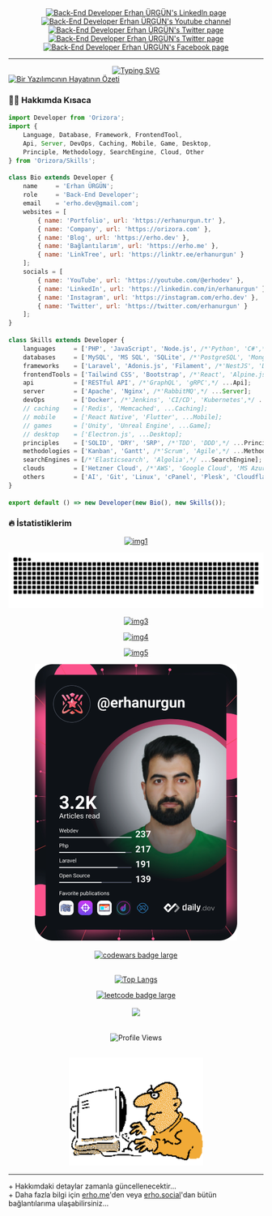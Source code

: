 <div id="badges" align="center">
  <a href="https://www.linkedin.com/in/erhanurgun/" target="_blank">
    <img src="https://img.shields.io/badge/LinkedIn-blue?style=for-the-badge&logo=linkedin&logoColor=white" alt="Back-End Developer Erhan ÜRGÜN's LinkedIn page"/>
  </a>
  <a href="https://www.youtube.com/channel/UCsT0QNcU4scQILX8tcYVg2w?sub_confirmation=1" target="_blank">
    <img src="https://img.shields.io/badge/YouTube-red?style=for-the-badge&logo=youtube&logoColor=white" alt="Back-End Developer Erhan ÜRGÜN's Youtube channel"/>
  </a>
  <a href="https://twitter.com/erhanurgun" target="_blank">
    <img src="https://img.shields.io/badge/Twitter-blue?style=for-the-badge&logo=twitter&logoColor=white" alt="Back-End Developer Erhan ÜRGÜN's Twitter page"/>
  </a>
  <a href="https://www.instagram.com/erhanurgunn/" target="_blank">
    <img src="https://img.shields.io/badge/Instagram-purple?style=for-the-badge&logo=instagram&logoColor=white" alt="Back-End Developer Erhan ÜRGÜN's Twitter page"/>
  </a>
  <a href="https://www.facebook.com/erhanurgunn" target="_blank">
    <img src="https://img.shields.io/badge/Facebook-blue?style=for-the-badge&logo=facebook&logoColor=white" alt="Back-End Developer Erhan ÜRGÜN's Facebook page"/>
  </a>
</div>

<hr>

<div id="message" align="center">
    <a href="https://git.io/typing-svg" target="_blank">
        <img src="https://readme-typing-svg.demolab.com?font=Fira+Code&weight=600&size=24&duration=2500&pause=1000&random=false&width=780&separator=%3C&lines=Selamlar%2C+github+profilime+ho%C5%9Fgeldiniz...+%F0%9F%91%8B%3CBen+bir+back-end+geli%C5%9Ftiricisiyim.%3C%C4%B0lgi+alan%C4%B1m+daha+%C3%A7ok+RESTful+API+geli%C5%9Ftirme+%C3%BCzerine!%3CS%C3%BCrekli+olarak+kendimi+bu+alanda+geli%C5%9Ftiriyorum...%3CFavorim;+Laravel+ve+AdonisJS+ile+RESTful+API+yazmak...%3CDaha+fazlas%C4%B1+i%C3%A7in+websitelerimi+ziyaret+edebilirsiniz..." alt="Typing SVG" />
    </a>
</div>

<div id="images">
  <a href="https://erhanurgun.com.tr" target="_blank">
    <img src="https://erhanurgun.com.tr/assets/webs/_img/svg/codelife-php-if.svg" alt="Bir Yazılımcının Hayatının Özeti"/>
  </a>
</div>

### :man_technologist: Hakkımda Kısaca

```js
import Developer from 'Orizora';
import {
    Language, Database, Framework, FrontendTool,
    Api, Server, DevOps, Caching, Mobile, Game, Desktop, 
    Principle, Methodology, SearchEngine, Cloud, Other
} from 'Orizora/Skills';

class Bio extends Developer {
    name     = 'Erhan ÜRGÜN';
    role     = 'Back-End Developer';
    email    = 'erho.dev@gmail.com';
    websites = [
        { name: 'Portfolio', url: 'https://erhanurgun.tr' },
        { name: 'Company', url: 'https://orizora.com' },
        { name: 'Blog', url: 'https://erho.dev' },
        { name: 'Bağlantılarım', url: 'https://erho.me' },
        { name: 'LinkTree', url: 'https://linktr.ee/erhanurgun' }
    ];
    socials = [
        { name: 'YouTube', url: 'https://youtube.com/@erhodev' },
        { name: 'LinkedIn', url: 'https://linkedin.com/in/erhanurgun' },
        { name: 'Instagram', url: 'https://instagram.com/erho.dev' },
        { name: 'Twitter', url: 'https://twitter.com/erhanurgun' }
    ];
}

class Skills extends Developer {
    languages     = ['PHP', 'JavaScript', 'Node.js', /*'Python', 'C#',*/ ...Language];
    databases     = ['MySQL', 'MS SQL', 'SQLite', /*'PostgreSQL', 'MongoDB', 'Supabase',*/ ...Database];
    frameworks    = ['Laravel', 'Adonis.js', 'Filament', /*'NestJS', 'Django',*/ ...Framework];
    frontendTools = ['Tailwind CSS', 'Bootstrap', /*'React', 'Alpine.js', 'Bulma', 'SASS',*/ ...FrontendTool];
    api           = ['RESTful API', /*'GraphQL', 'gRPC',*/ ...Api];
    server        = ['Apache', 'Nginx', /*'RabbitMQ',*/ ...Server];
    devOps        = ['Docker', /*'Jenkins', 'CI/CD', 'Kubernetes',*/ ...DevOps];
    // caching    = ['Redis', 'Memcached', ...Caching];
    // mobile     = ['React Native', 'Flutter', ...Mobile];
    // games      = ['Unity', 'Unreal Engine', ...Game];
    // desktop    = ['Electron.js', ...Desktop];
    principles    = ['SOLID', 'DRY', 'SRP', /*'TDD', 'DDD',*/ ...Principle];
    methodologies = ['Kanban', 'Gantt', /*'Scrum', 'Agile',*/ ...Methodology];
    searchEngines = [/*'Elasticsearch', 'Algolia',*/ ...SearchEngine];
    clouds        = ['Hetzner Cloud', /*'AWS', 'Google Cloud', 'MS Azure', 'DigitalOcean',*/ ...Cloud];
    others        = ['AI', 'Git', 'Linux', 'cPanel', 'Plesk', 'Cloudflare', 'TALL Stack', /*'Firebase',*/ ...Other];
}

export default () => new Developer(new Bio(), new Skills());
```

### :fire: İstatistiklerim

<div id="github_stats" align="center">

<!-- <img src="img/postspark.app/ss_github-stats.png" alt="Erhan ÜRGÜN's github Card - Badge"/> -->

[![img1](https://github-readme-activity-graph.vercel.app/graph?username=erhanurgun&bg_color=0d1117&color=5bcdec&line=5bcdec&point=ffffff&area=true&hide_border=true)](https://erho.me)

[![img2](https://raw.githubusercontent.com/erhanurgun/erhanurgun/output/github-contribution-grid-snake.svg)](https://erho.me)

[![img3](https://api.roadmap.sh/v1-badge/wide/64e3040aced78d2935342aeb)](https://erho.me)

[![img4](https://leetcard.jacoblin.cool/erhanurgun?ext=activity)](https://leetcode.com/u/erhanurgun)

[![img5](https://streak-stats.demolab.com?user=erhanurgun&theme=dark&locale=tr)](https://erho.me)

<a href="https://app.daily.dev/erhanurgun" target="_blank">
  <img src="./devcard.svg" width="400" alt="Erhan ÜRGÜN's Dev Card"/>
</a><br><br>

<!-- 
<a href="https://codersclub.co/tr/dev/erhanurgun" target="_blank">
  <img style="width:404px;height:666px;border-radius:20px" src="./img/codersclub.png" alt="codersclub badge large" />
</a><br><br> 

<a href="https://app.daily.dev/erhanurgun" target="_blank">
  <img src="./img/daily.dev/October 2024 Top Reader in WebSocket.png" width="400" alt="Erhan ÜRGÜN's Dev Card - Badge"/>
</a><br><br>

<a href="https://app.daily.dev/erhanurgun" target="_blank">
  <img src="./img/daily.dev/November 2024 Top Reader in Docker.png" width="400" alt="Erhan ÜRGÜN's Dev Card - Badge"/>
</a><br><br>

<a href="https://app.daily.dev/erhanurgun" target="_blank">
  <img src="./img/daily.dev/December 2024 Top Reader in Open Source.png" width="400" alt="Erhan ÜRGÜN's Dev Card - Badge"/>
</a><br><br>

<a href="https://app.daily.dev/erhanurgun" target="_blank">
  <img src="./img/daily.dev/January 2025 Top Reader in Docker.png" width="400" alt="Erhan ÜRGÜN's Dev Card - Badge"/>
</a><br><br>
-->

<a href="https://www.codewars.com/users/erhanurgun" target="_blank">
  <img src="https://www.codewars.com/users/erhanurgun/badges/large" alt="codewars badge large" />
</a><br><br>

[![Top Langs](https://github-readme-stats.vercel.app/api/top-langs/?username=erhanurgun&layout=compact&theme=vision-friendly-dark)](https://erho.me)

<a href="https://leetcode.com/erhanurgun" target="_blank">
  <img src="https://img.shields.io/badge/dynamic/json?style=for-the-badge&labelColor=black&color=%23ffa116&label=Solved&query=solvedOverTotal&url=https%3A%2F%2Fbadge.xyli.tech/%2Fapi%2Fusers%2Ferhanurgun&logo=leetcode&logoColor=yellow" alt="leetcode badge large" />
</a><br><br>

<a href="https://tr.liberapay.com/erhanurgun" target="_blank">
  <img src="https://img.shields.io/liberapay/receives/erhanurgun.svg?logo=liberapay">
</a><br><br>

![Profile Views](https://komarev.com/ghpvc/?username=erhanurgun&color=2695ec)
<br><br>

</div>

<!-- https://animatedimages.org -->
<div align="center">

<img src="./img/gif/hard-coding.gif" alt="Hard Coding" width="266"/>

<!-- <img src="./img/gif/chess.gif" alt="Hard Coding" width="266"/> -->

<!-- <img src="./img/gif/cat.gif" alt="Hard Coding" width="266"/> -->

</div>

<hr>

<div id="badges">
  + Hakkımdaki detaylar zamanla güncellenecektir...
  <br>
  + Daha fazla bilgi için
  <a href="https://erho.me" target="_blank" title="Links">erho.me</a>'den veya
  <a href="https://erho.social" target="_blank" title="Links">erho.social</a>'dan
  bütün bağlantılarıma ulaşabilirsiniz...
</div>
